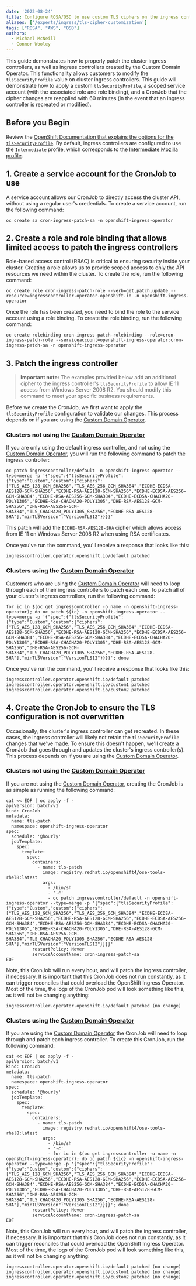 ```yaml
---
date: '2022-08-24'
title: Configure ROSA/OSD to use custom TLS ciphers on the ingress controllers
aliases: ['/experts/ingress/tls-cipher-customization']
tags: ["ROSA", "AWS", "OSD"]
authors:
  - Michael McNeill
  - Connor Wooley
---
```


This guide demonstrates how to properly patch the cluster ingress controllers, as well as ingress controllers created by the Custom Domain Operator. This functionality allows customers to modify the `tlsSecurityProfile` value on cluster ingress controllers. This guide will demonstrate how to apply a custom `tlsSecurityProfile`, a scoped service account (with the associated role and role binding), and a CronJob that the cipher changes are reapplied with 60 minutes (in the event that an ingress controller is recreated or modified).

## Before you Begin

Review the [OpenShift Documentation that explains the options for the `tlsSecurityProfile`](https://docs.openshift.com/container-platform/4.11/networking/ingress-operator.html#configuring-ingress-controller-tls). By default, ingress controllers are configured to use the `Intermediate` profile, which corresponds to the [Intermediate Mozilla profile](https://wiki.mozilla.org/Security/Server_Side_TLS#Intermediate_compatibility_.28recommended.29).

## 1. Create a service account for the CronJob to use

A service account allows our CronJob to directly access the cluster API, without using a regular user's credentials. To create a service account, run the following command:

```
oc create sa cron-ingress-patch-sa -n openshift-ingress-operator
```

## 2. Create a role and role binding that allows limited access to patch the ingress controllers

Role-based access control (RBAC) is critical to ensuring security inside your cluster. Creating a role allows us to provide scoped access to only the API resources we need within the cluster. To create the role, run the following command:

```
oc create role cron-ingress-patch-role --verb=get,patch,update --resource=ingresscontroller.operator.openshift.io -n openshift-ingress-operator
```

Once the role has been created, you need to bind the role to the service account using a role binding. To create the role binding, run the following command:

```
oc create rolebinding cron-ingress-patch-rolebinding --role=cron-ingress-patch-role --serviceaccount=openshift-ingress-operator:cron-ingress-patch-sa -n openshift-ingress-operator
```

## 3. Patch the ingress controller

> **Important note:** The examples provided below add an additional cipher to the ingress controller's `tlsSecurityProfile` to allow IE 11 access from Windows Server 2008 R2. You should modify this command to meet your specific business requirements.

Before we create the CronJob, we first want to apply the `tlsSecurityProfile` configuration to validate our changes. This process depends on if you are using the [Custom Domain Operator](https://docs.openshift.com/rosa/applications/deployments/osd-config-custom-domains-applications.html).

### Clusters not using the [Custom Domain Operator](https://docs.openshift.com/rosa/applications/deployments/osd-config-custom-domains-applications.html)

If you are only using the default ingress controller, and not using the [Custom Domain Operator](https://docs.openshift.com/rosa/applications/deployments/osd-config-custom-domains-applications.html), you will run the following command to patch the ingress controller:

```
oc patch ingresscontroller/default -n openshift-ingress-operator --type=merge -p '{"spec":{"tlsSecurityProfile":{"type":"Custom","custom":{"ciphers":["TLS_AES_128_GCM_SHA256","TLS_AES_256_GCM_SHA384","ECDHE-ECDSA-AES128-GCM-SHA256","ECDHE-RSA-AES128-GCM-SHA256","ECDHE-ECDSA-AES256-GCM-SHA384","ECDHE-RSA-AES256-GCM-SHA384","ECDHE-ECDSA-CHACHA20-POLY1305","ECDHE-RSA-CHACHA20-POLY1305","DHE-RSA-AES128-GCM-SHA256","DHE-RSA-AES256-GCM-SHA384","TLS_CHACHA20_POLY1305_SHA256","ECDHE-RSA-AES128-SHA"],"minTLSVersion":"VersionTLS12"}}}}'
```

This patch will add the `ECDHE-RSA-AES128-SHA` cipher which allows access from IE 11 on Windows Server 2008 R2 when using RSA certificates.

Once you've run the command, you'll receive a response that looks like this:

```
ingresscontroller.operator.openshift.io/default patched
```

### Clusters using the [Custom Domain Operator](https://docs.openshift.com/rosa/applications/deployments/osd-config-custom-domains-applications.html)

Customers who are using the [Custom Domain Operator](https://docs.openshift.com/rosa/applications/deployments/osd-config-custom-domains-applications.html) will need to loop through each of their ingress controllers to patch each one. To patch all of your cluster's ingress controllers, run the following command:

```
for ic in $(oc get ingresscontroller -o name -n openshift-ingress-operator); do oc patch ${ic} -n openshift-ingress-operator --type=merge -p '{"spec":{"tlsSecurityProfile":{"type":"Custom","custom":{"ciphers":["TLS_AES_128_GCM_SHA256","TLS_AES_256_GCM_SHA384","ECDHE-ECDSA-AES128-GCM-SHA256","ECDHE-RSA-AES128-GCM-SHA256","ECDHE-ECDSA-AES256-GCM-SHA384","ECDHE-RSA-AES256-GCM-SHA384","ECDHE-ECDSA-CHACHA20-POLY1305","ECDHE-RSA-CHACHA20-POLY1305","DHE-RSA-AES128-GCM-SHA256","DHE-RSA-AES256-GCM-SHA384","TLS_CHACHA20_POLY1305_SHA256","ECDHE-RSA-AES128-SHA"],"minTLSVersion":"VersionTLS12"}}}}'; done
```

Once you've run the command, you'll receive a response that looks like this:

```
ingresscontroller.operator.openshift.io/default patched
ingresscontroller.operator.openshift.io/custom1 patched
ingresscontroller.operator.openshift.io/custom2 patched
```

## 4. Create the CronJob to ensure the TLS configuration is not overwritten

Occasionally, the cluster's ingress controller can get recreated. In these cases, the ingress controller will likely not retain the `tlsSecurityProfile` changes that we've made. To ensure this doesn't happen, we'll create a CronJob that goes through and updates the cluster's ingress controller(s). This process depends on if you are using the [Custom Domain Operator](https://docs.openshift.com/rosa/applications/deployments/osd-config-custom-domains-applications.html).

### Clusters not using the [Custom Domain Operator](https://docs.openshift.com/rosa/applications/deployments/osd-config-custom-domains-applications.html)

If you are not using the [Custom Domain Operator](https://docs.openshift.com/rosa/applications/deployments/osd-config-custom-domains-applications.html), creating the CronJob is as simple as running the following command:

```
cat << EOF | oc apply -f -
apiVersion: batch/v1
kind: CronJob
metadata:
  name: tls-patch
  namespace: openshift-ingress-operator
spec:
  schedule: '@hourly'
  jobTemplate:
    spec:
      template:
        spec:
          containers:
            - name: tls-patch
              image: registry.redhat.io/openshift4/ose-tools-rhel8:latest
              args:
                - /bin/sh
                - '-c'
                - oc patch ingresscontroller/default -n openshift-ingress-operator --type=merge -p '{"spec":{"tlsSecurityProfile":{"type":"Custom","custom":{"ciphers":["TLS_AES_128_GCM_SHA256","TLS_AES_256_GCM_SHA384","ECDHE-ECDSA-AES128-GCM-SHA256","ECDHE-RSA-AES128-GCM-SHA256","ECDHE-ECDSA-AES256-GCM-SHA384","ECDHE-RSA-AES256-GCM-SHA384","ECDHE-ECDSA-CHACHA20-POLY1305","ECDHE-RSA-CHACHA20-POLY1305","DHE-RSA-AES128-GCM-SHA256","DHE-RSA-AES256-GCM-SHA384","TLS_CHACHA20_POLY1305_SHA256","ECDHE-RSA-AES128-SHA"],"minTLSVersion":"VersionTLS12"}}}}'
          restartPolicy: Never
          serviceAccountName: cron-ingress-patch-sa
EOF
```

Note, this CronJob will run every hour, and will patch the ingress controller, if necessary. It is important that this CronJob does not run constantly, as it can trigger reconciles that could overload the OpenShift Ingress Operator. Most of the time, the logs of the CronJob pod will look something like this, as it will not be changing anything:

```
ingresscontroller.operator.openshift.io/default patched (no change)
```

### Clusters using the [Custom Domain Operator](https://docs.openshift.com/rosa/applications/deployments/osd-config-custom-domains-applications.html)

If you are using the [Custom Domain Operator](https://docs.openshift.com/rosa/applications/deployments/osd-config-custom-domains-applications.html) the CronJob will need to loop through and patch each ingress controller. To create this CronJob, run the following command:

```
cat << EOF | oc apply -f -
apiVersion: batch/v1
kind: CronJob
metadata:
  name: tls-patch
  namespace: openshift-ingress-operator
spec:
  schedule: '@hourly'
  jobTemplate:
    spec:
      template:
        spec:
          containers:
            - name: tls-patch
              image: registry.redhat.io/openshift4/ose-tools-rhel8:latest
              args:
                - /bin/sh
                - '-c'
                - for ic in $(oc get ingresscontroller -o name -n openshift-ingress-operator); do oc patch ${ic} -n openshift-ingress-operator --type=merge -p '{"spec":{"tlsSecurityProfile":{"type":"Custom","custom":{"ciphers":["TLS_AES_128_GCM_SHA256","TLS_AES_256_GCM_SHA384","ECDHE-ECDSA-AES128-GCM-SHA256","ECDHE-RSA-AES128-GCM-SHA256","ECDHE-ECDSA-AES256-GCM-SHA384","ECDHE-RSA-AES256-GCM-SHA384","ECDHE-ECDSA-CHACHA20-POLY1305","ECDHE-RSA-CHACHA20-POLY1305","DHE-RSA-AES128-GCM-SHA256","DHE-RSA-AES256-GCM-SHA384","TLS_CHACHA20_POLY1305_SHA256","ECDHE-RSA-AES128-SHA"],"minTLSVersion":"VersionTLS12"}}}}'; done
          restartPolicy: Never
          serviceAccountName: cron-ingress-patch-sa
EOF
```

Note, this CronJob will run every hour, and will patch the ingress controller, if necessary. It is important that this CronJob does not run constantly, as it can trigger reconciles that could overload the OpenShift Ingress Operator. Most of the time, the logs of the CronJob pod will look something like this, as it will not be changing anything:

```
ingresscontroller.operator.openshift.io/default patched (no change)
ingresscontroller.operator.openshift.io/custom1 patched (no change)
ingresscontroller.operator.openshift.io/custom2 patched (no change)
```
